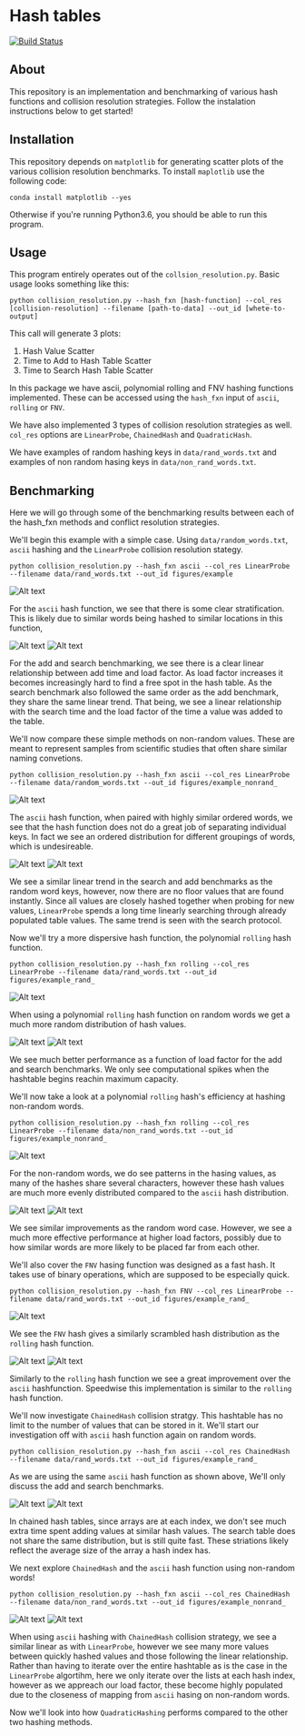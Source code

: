 # Hash tables

[![Build Status](https://travis-ci.com/cu-swe4s-fall-2019/hash-tables-tlfobe.svg?branch=master)](https://travis-ci.com/cu-swe4s-fall-2019/hash-tables-tlfobe)


## About

This repository is an implementation and benchmarking of various hash functions and collision resolution strategies. Follow the instalation instructions below to get started!

## Installation

This repository depends on `matplotlib` for generating scatter plots of the various collision resolution benchmarks. To install `maplotlib` use the following code:
```
conda install matplotlib --yes
```

Otherwise if you're running Python3.6, you should be able to run this program.

## Usage

This program entirely operates out of the `collsion_resolution.py`. Basic usage looks something like this:

```
python collision_resolution.py --hash_fxn [hash-function] --col_res [collision-resolution] --filename [path-to-data] --out_id [whete-to-output]
```
This call will generate 3 plots:
1. Hash Value Scatter
2. Time to Add to Hash Table Scatter
3. Time to Search Hash Table Scatter

In this package we have ascii, polynomial rolling and FNV hashing functions implemented. These can be accessed using the `hash_fxn` input of `ascii`, `rolling` or `FNV`.

We have also implemented 3 types of collision resolution strategies as well. `col_res` options are `LinearProbe`, `ChainedHash` and `QuadraticHash`.

We have examples of random hashing keys in `data/rand_words.txt` and examples of non random hasing keys in `data/non_rand_words.txt`.


## Benchmarking

Here we will go through some of the benchmarking results between each of the hash_fxn methods and conflict resolution strategies.

We'll begin this example with a simple case. Using `data/random_words.txt`, `ascii` hashing and the `LinearProbe` collision resolution stategy.

```
python collision_resolution.py --hash_fxn ascii --col_res LinearProbe --filename data/rand_words.txt --out_id figures/example
```

![Alt text](figures/example_ascii.png "Hash Values for ASCII Hashing Random Words")

For the `ascii` hash function, we see that there is some clear stratification. This is likely due to similar words being hashed to similar locations in this function,

![Alt text](figures/example_LinearProbe_ascii_add.png "LinearProbe Add Benchmark for ASCII Hashing Random Words")
![Alt text](figures/example_LinearProbe_ascii_search.png "LinearProbe Search for ASCII Hashing Random Words")

For the add and search benchmarking, we see there is a clear linear relationship between add time and load factor. As load factor increases it becomes increasingly hard to find a free spot in the hash table. As the search benchmark also followed the same order as the add benchmark, they share the same linear trend. That being, we see a linear relationship with the search time and the load factor of the time a value was added to the table.

We'll now compare these simple methods on non-random values. These are meant to represent samples from scientific studies that often share similar naming convetions.

```
python collision_resolution.py --hash_fxn ascii --col_res LinearProbe --filename data/random_words.txt --out_id figures/example_nonrand_
```

![Alt text](figures/example_nonrand_ascii.png "Hash Values for ASCII Hashing Non-Random Words")

The `ascii` hash function, when paired with highly similar ordered words, we see that the hash function does not do a great job of separating individual keys. In fact we see an ordered distribution for different groupings of words, which is undesireable.

![Alt text](figures/example_nonrand_LinearProbe_ascii_add.png "LinearProbe Add Benchmark for ASCII Hashing Non-Random Words")
![Alt text](figures/example_nonrand_LinearProbe_ascii_search.png "LinearProbe Search for ASCII Hashing Non-Random Words")

We see a similar linear trend in the search and add benchmarks as the random word keys, however, now there are no floor values that are found instantly. Since all values are closely hashed together when probing for new values, `LinearProbe` spends a long time linearly searching through already populated table values. The same trend is seen with the search protocol.


Now we'll try a more dispersive hash function, the polynomial `rolling` hash function.
```
python collision_resolution.py --hash_fxn rolling --col_res LinearProbe --filename data/rand_words.txt --out_id figures/example_rand_
```
![Alt text](figures/example_rand_rolling.png "Hash Values for rolling Hashing Random Words")

When using a polynomial `rolling` hash function on random words we get a much more random distribution of hash values.

![Alt text](figures/example_rand_LinearProbe_rolling_add.png "LinearProbe Add Benchmark for rolling Hashing Random Words")
![Alt text](figures/example_rand_LinearProbe_rolling_search.png "LinearProbe Search for rolling Hashing Random Words")

We see much better performance as a function of load factor for the add and search benchmarks. We only see computational spikes when the hashtable begins reachin maximum capacity.

We'll now take a look at a polynomial `rolling` hash's efficiency at hashing non-random words.

```
python collision_resolution.py --hash_fxn rolling --col_res LinearProbe --filename data/non_rand_words.txt --out_id figures/example_nonrand_
```

![Alt text](figures/example_nonrand_rolling.png "Hash Values for rolling Hashing Non-Random Words")

For the non-random words, we do see patterns in the hasing values, as many of the hashes share several characters, however these hash values are much more evenly distributed compared to the `ascii` hash distribution.

![Alt text](figures/example_nonrand_LinearProbe_rolling_add.png "LinearProbe Add Benchmark for rolling Hashing Non-Random Words")
![Alt text](figures/example_nonrand_LinearProbe_rolling_search.png "LinearProbe Search for rolling Hashing Non-Random Words")

We see similar improvements as the random word case. However, we see a much more effective performance at higher load factors, possibly due to how similar words are more likely to be placed far from each other.

We'll also cover the `FNV` hasing function was designed as a fast hash. It takes use of binary operations, which are supposed to be especially quick.

```
python collision_resolution.py --hash_fxn FNV --col_res LinearProbe --filename data/rand_words.txt --out_id figures/example_rand_
```

![Alt text](figures/example_nonrand_FNV.png "Hash Values for FNV Hashing Non-Random Words")

We see the `FNV` hash gives a similarly scrambled hash distribution as the `rolling` hash function.

![Alt text](figures/example_rand_LinearProbe_FNV_add.png "LinearProbe Add Benchmark for FNV Hashing Non-Random Words")
![Alt text](figures/example_rand_LinearProbe_FNV_search.png "LinearProbe Search for FNV Hashing Non-Random Words")

Similarly to the `rolling` hash function we see a great improvement over the `ascii` hashfunction. Speedwise this implementation is similar to the `rolling` hash function.

We'll now investigate `ChainedHash` collision stratgy. This hashtable has no limit to the number of values that can be stored in it. We'll start our investigation off with `ascii` hash function again on random words.


```
python collision_resolution.py --hash_fxn ascii --col_res ChainedHash --filename data/rand_words.txt --out_id figures/example_rand_
```

As we are using the same `ascii` hash function as shown above, We'll only discuss the add and search benchmarks.

![Alt text](figures/example_rand_ChainedHash_ascii_add.png "ChainedHash Add Benchmark for ascii Hashing Random Words")
![Alt text](figures/example_rand_ChainedHash_ascii_search.png "ChainedHash Search for ascii Hashing Random Words")

In chained hash tables, since arrays are at each index, we don't see much extra time spent adding values at similar hash values. The search table does not share the same distribution, but is still quite fast. These striations likely reflect the average size of the array a hash index has.

We next explore `ChainedHash` and the `ascii` hash function using non-random words!


```
python collision_resolution.py --hash_fxn ascii --col_res ChainedHash --filename data/non_rand_words.txt --out_id figures/example_nonrand_
```

![Alt text](figures/example_nonrand_ChainedHash_ascii_add.png "ChainedHash Add Benchmark for ascii Hashing Non-Random Words")
![Alt text](figures/example_nonrand_ChainedHash_ascii_search.png "ChainedHash Search for ascii Hashing Non-Random Words")

When using `ascii` hashing with `ChainedHash` collision strategy, we see a similar linear as with `LinearProbe`, however we see many more values between quickly hashed values and those following the linear relationship. Rather than having to iterate over the entire hashtable as is the case in the `LinearProbe` algortihm, here we only iterate over the lists at each hash index, however as we appreach our load factor, these become highly populated due to the closeness of mapping from `ascii` hasing on non-random words.

Now we'll look into how `QuadraticHashing` performs compared to the other two hashing methods.